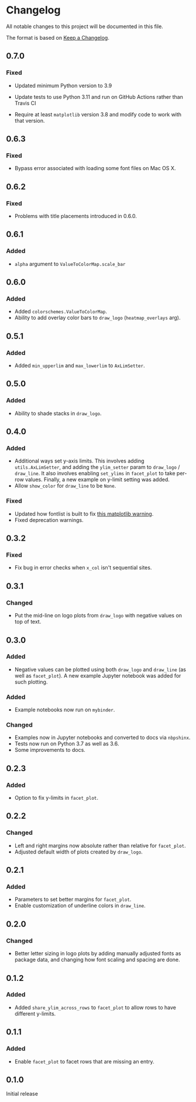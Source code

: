 # Changelog
All notable changes to this project will be documented in this file.

The format is based on [Keep a Changelog](https://keepachangelog.com).

## 0.7.0

### Fixed
- Updated minimum Python version to 3.9

- Update tests to use Python 3.11 and run on GitHub Actions rather than Travis CI

- Require at least `matplotlib` version 3.8 and modify code to work with that version.

## 0.6.3

### Fixed
- Bypass error associated with loading some font files on Mac OS X.

## 0.6.2

### Fixed
- Problems with title placements introduced in 0.6.0.

## 0.6.1

### Added
- `alpha` argument to `ValueToColorMap.scale_bar`

## 0.6.0

### Added
- Added `colorschemes.ValueToColorMap`.
- Ability to add overlay color bars to `draw_logo` (`heatmap_overlays` arg).

## 0.5.1

### Added
- Added `min_upperlim` and `max_lowerlim` to `AxLimSetter`.

## 0.5.0

### Added
- Ability to shade stacks in `draw_logo`.

## 0.4.0

### Added
- Additional ways set y-axis limits. This involves adding `utils.AxLimSetter`, and adding the `ylim_setter` param to `draw_logo` / `draw_line`. It also involves enabling `set_ylims` in `facet_plot` to take per-row values. Finally, a new example on y-limit setting was added.
- Allow `show_color` for `draw_line` to be `None`.

### Fixed
- Updated how fontlist is built to fix [this matplotlib warning](https://github.com/matplotlib/matplotlib/issues/17568).
- Fixed deprecation warnings.

## 0.3.2

### Fixed
- Fix bug in error checks when `x_col` isn't sequential sites.

## 0.3.1

### Changed
- Put the mid-line on logo plots from `draw_logo` with negative values on top of text.

## 0.3.0

### Added
- Negative values can be plotted using both `draw_logo` and `draw_line` (as well as `facet_plot`). A new example Jupyter notebook was added for such plotting.

### Added
- Example notebooks now run on `mybinder`.

### Changed
- Examples now in Jupyter notebooks and converted to docs via `nbpshinx`.
- Tests now run on Python 3.7 as well as 3.6.
- Some improvements to docs.

## 0.2.3

### Added
- Option to fix y-limits in `facet_plot`.

## 0.2.2

### Changed
- Left and right margins now absolute rather than relative for `facet_plot`.
- Adjusted default width of plots created by `draw_logo`.

## 0.2.1

### Added
- Parameters to set better margins for `facet_plot`.
- Enable customization of underline colors in `draw_line`.

## 0.2.0

### Changed
- Better letter sizing in logo plots by adding manually adjusted fonts as package data, and changing how font scaling and spacing are done.

## 0.1.2

### Added
- Added `share_ylim_across_rows` to `facet_plot` to allow rows to have different y-limits.

## 0.1.1

### Added
- Enable `facet_plot` to facet rows that are missing an entry.

## 0.1.0
Initial release

